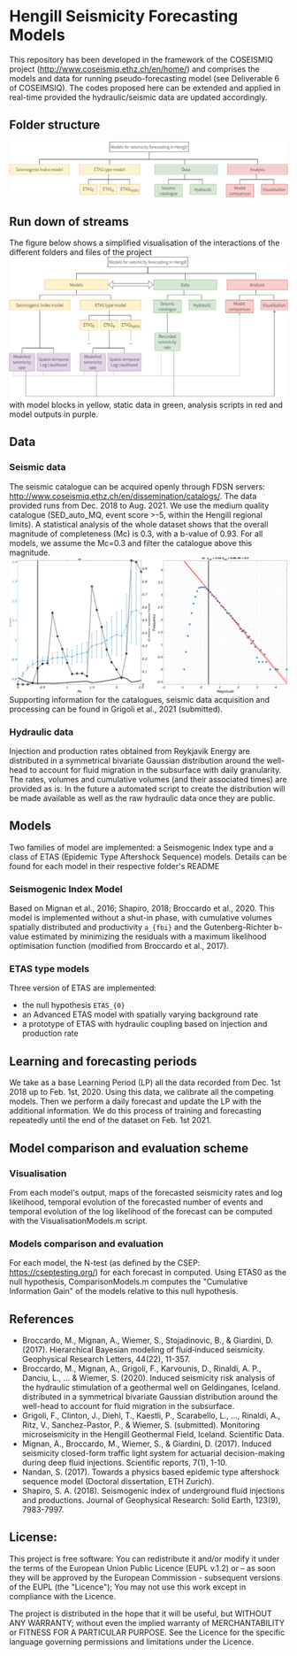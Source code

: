 # Hengill Seismicity Forecasting Models
This repository has been developed in the framework of the COSEISMIQ project (http://www.coseismiq.ethz.ch/en/home/) and comprises the models and data for running pseudo-forecasting model (see Deliverable 6 of COSEIMSIQ). The codes proposed here can be extended and applied in real-time provided the hydraulic/seismic data are updated accordingly.

## Folder structure

![alt text](https://github.com/RitzVanille/HengillSeismicityForecastingModels/raw/main/FolderStructure.png "Folder structure")

## Run down of streams
The figure below shows a simplified visualisation of the interactions of the different folders and files of the project
![alt text](https://github.com/RitzVanille/HengillSeismicityForecastingModels/raw/main/StructureHengillModels.png "representation of the interactions between folders and files")
with model blocks in yellow, static data in green, analysis scripts in red and model outputs in purple.

## Data
### Seismic data
The seismic catalogue can be acquired openly through FDSN servers: http://www.coseismiq.ethz.ch/en/dissemination/catalogs/. The data provided runs from Dec. 2018 to Aug. 2021.
We use the medium quality catalogue (SED_auto_MQ, event score >-5, within the Hengill regional limits).
A statistical analysis of the whole dataset shows that the overall magnitude of completeness (Mc) is 0.3, with a b-value of 0.93. For all models, we assume the Mc=0.3 and filter the catalogue above this magnitude. 
![alt text](https://github.com/RitzVanille/HengillSeismicityForecastingModels/raw/main/Data/Catalogue_Statistics.png "Statistical analysis of the SED_auto_MQ catalogue")
Supporting information for the catalogues, seismic data acquisition and processing can be found in Grigoli et al., 2021 (submitted).

### Hydraulic data
Injection and production rates obtained from Reykjavik Energy are distributed in a symmetrical bivariate Gaussian distribution around the well-head to account for fluid migration in the subsurface with daily granularity.
The rates, volumes and cumulative volumes (and their associated times) are provided as is. In the future a automated script to create the distribution will be made available as well as the raw hydraulic data once they are public.

## Models

Two families of model are implemented: a Seismogenic Index type and a class of ETAS (Epidemic Type Aftershock Sequence) models. 
Details can be found for each model in their respective folder's README

### Seismogenic Index Model
Based on Mignan et al., 2016; Shapiro, 2018; Broccardo et al., 2020.
This model is implemented without a shut-in phase, with cumulative volumes spatially distributed and productivity `a_{fbi}` and the Gutenberg-Richter b-value estimated by minimizing the residuals with a maximum likelihood optimisation function (modified from Broccardo et al., 2017).

### ETAS type models
Three version of ETAS are implemented:
- the null hypothesis `ETAS_{0}` 
- an Advanced ETAS model with spatially varying background rate
- a prototype of ETAS with hydraulic coupling based on injection and production rate

## Learning and forecasting periods
We take as a base Learning Period (LP) all the data recorded from Dec. 1st 2018 up to Feb. 1st, 2020. Using this data, we calibrate all the competing models. Then we perform a daily forecast and update the LP with the additional information. We do this process of training and forecasting repeatedly until the end of the dataset on Feb. 1st 2021.

## Model comparison and evaluation scheme
### Visualisation
From each model's output, maps of the forecasted seismicity rates and log likelihood, temporal evolution of the forecasted number of events and temporal evolution of the log likelihood of the forecast can be computed with the VisualisationModels.m script.
### Models comparison and evaluation
For each model, the N-test (as defined by the CSEP: https://cseptesting.org/) for each forecast in computed.
Using ETAS0 as the null hypothesis, ComparisonModels.m computes the "Cumulative Information Gain" of the models relative to this null hypothesis.

## References

- Broccardo, M., Mignan, A., Wiemer, S., Stojadinovic, B., & Giardini, D. (2017). Hierarchical Bayesian modeling of fluid‐induced seismicity. Geophysical Research Letters, 44(22), 11-357.
- Broccardo, M., Mignan, A., Grigoli, F., Karvounis, D., Rinaldi, A. P., Danciu, L., ... & Wiemer, S. (2020). Induced seismicity risk analysis of the hydraulic stimulation of a geothermal well on Geldinganes, Iceland. distributed in a symmetrical bivariate Gaussian distribution around the well-head to account for fluid migration in the subsurface.
- Grigoli, F., Clinton, J., Diehl, T., Kaestli, P., Scarabello, L., ..., Rinaldi, A., Ritz, V., Sanchez-Pastor, P., & Wiemer, S. (submitted). Monitoring microseismicity in the Hengill Geothermal Field, Iceland. Scientific Data.
- Mignan, A., Broccardo, M., Wiemer, S., & Giardini, D. (2017). Induced seismicity closed-form traffic light system for actuarial decision-making during deep fluid injections. Scientific reports, 7(1), 1-10.
- Nandan, S. (2017). Towards a physics based epidemic type aftershock sequence model (Doctoral dissertation, ETH Zurich).
- Shapiro, S. A. (2018). Seismogenic index of underground fluid injections and productions. Journal of Geophysical Research: Solid Earth, 123(9), 7983-7997.

## License:
This project is free software: You can redistribute it and/or modify it under the terms of the European Union Public Licence (EUPL v.1.2) or – as soon they will be approved by the European Commission - subsequent versions of the EUPL (the "Licence"); You may not use this work except in compliance with the Licence.

The project is distributed in the hope that it will be useful, but WITHOUT ANY WARRANTY; without even the implied warranty of MERCHANTABILITY or FITNESS FOR A PARTICULAR PURPOSE. 
See the Licence for the specific language governing permissions and limitations under the Licence.
